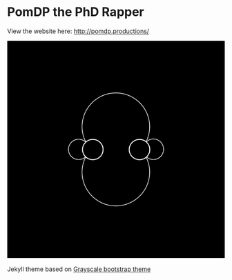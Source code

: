 PomDP the PhD Rapper
====================

View the website here: [http://pomdp.productions/ ](http://pomdp.productions/)

![screenshot](https://raw.githubusercontent.com/cgnorthcutt/pomdp/master/img/logo_website.png)

Jekyll theme based on [Grayscale bootstrap theme ](http://ironsummitmedia.github.io/startbootstrap-grayscale/)

